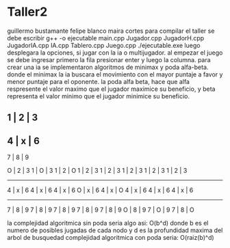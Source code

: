 # Taller2
guillermo bustamante 
felipe blanco
maira cortes 
para compilar el taller se debe escribir g++ -o ejecutable  main.cpp Jugador.cpp JugadorH.cpp JugadorIA.cpp IA.cpp Tablero.cpp Juego.cpp
./ejecutable.exe 
luego desplegara la opciones, si jugar con la ia o multijugador.
al empezar el juego se debe ingresar primero la fila presionar enter y luego la columna.
para crear una ia se implementaron algoritmos de minimax y poda alfa-beta.
donde el minimax la ia buscara el movimiento con el mayor puntaje a favor y menor puntaje para el oponente.
la poda alfa beta, hace que alfa respresente el valor maximo que el jugador maximice su beneficio, y beta representa el valor minimo que el jugador minimice su beneficio.
     
1 | 2 | 3
---------
4 | x | 6
---------
7 | 8 | 9

O | 2 | 3   1 | O | 3    1 | 2 | O    1 | 2 | 3   1 | 2 | 3   1 | 2 | 3  1 | 2 | 3  1 | 2 | 3
---------   ---------    ---------    ---------   ---------   ---------  ---------  ---------
4 | x | 6   4 | x | 6    4 | x | 6    O | x | 6   4 | x | O   4 | x | 6  4 | x | 6  4 | x | 6
---------   ---------    ---------    ---------   ---------   ---------  ---------  ---------
7 | 8 | 9   7 | 8 | 9    7 | 8 | 9    7 | 8 | 9   7 | 8 | 9   O | 8 | 9  7 | O | 9  7 | 8 | O
 


la complejidad algoritmica sin poda seria algo asi: O(b^d) donde b es el numero de posibles jugadas de cada nodo y d es la profundidad maxima del arbol de busquedad
complejidad algoritmica con poda seria: O(raiz(b)^d)




